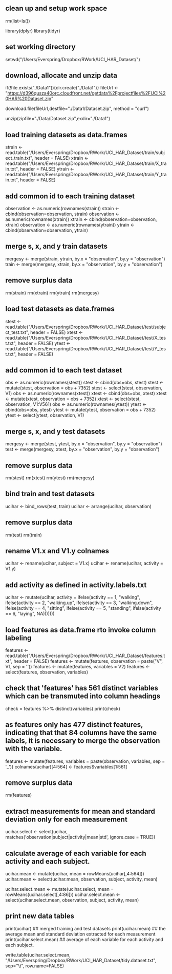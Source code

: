 ## clean up and setup work space

rm(list=ls())

library(dplyr)
library(tidyr)

## set working directory

setwd("/Users/Everspring/Dropbox/RWork/UCI_HAR_Dataset/")

## download, allocate and unzip data

if(!file.exists("./Data1")){dir.create("./Data1")}
fileUrl <- "https://d396qusza40orc.cloudfront.net/getdata%2Fprojectfiles%2FUCI%20HAR%20Dataset.zip"

download.file(fileUrl,destfile="./Data1/Dataset.zip", method = "curl")

unzip(zipfile="./Data/Dataset.zip",exdir="./Data1")

## load training datasets as data.frames

strain <- read.table("/Users/Everspring/Dropbox/RWork/UCI_HAR_Dataset/train/subject_train.txt", header = FALSE)
xtrain <- read.table("/Users/Everspring/Dropbox/RWork/UCI_HAR_Dataset/train/X_train.txt", header = FALSE)
ytrain <- read.table("/Users/Everspring/Dropbox/RWork/UCI_HAR_Dataset/train/Y_train.txt", header = FALSE)

## add common id to each training dataset

observation <- as.numeric(rownames(strain))
strain <- cbind(observation=observation, strain)
observation <- as.numeric(rownames(xtrain))
xtrain <- cbind(observation=observation, xtrain)
observation <- as.numeric(rownames(ytrain))
ytrain <- cbind(observation=observation, ytrain)

## merge s, x, and y train datasets

mergesy <- merge(strain, ytrain, by.x = "observation", by.y = "observation")
train <- merge(mergesy, xtrain, by.x = "observation", by.y = "observation")

## remove surplus data

rm(strain)
rm(xtrain)
rm(ytrain)
rm(mergesy)

## load test datasets as data.frames

stest <- read.table("/Users/Everspring/Dropbox/RWork/UCI_HAR_Dataset/test/subject_test.txt", header = FALSE)
xtest <- read.table("/Users/Everspring/Dropbox/RWork/UCI_HAR_Dataset/test/X_test.txt", header = FALSE)
ytest <- read.table("/Users/Everspring/Dropbox/RWork/UCI_HAR_Dataset/test/Y_test.txt", header = FALSE)

## add common id to each test dataset

obs <- as.numeric(rownames(stest))
stest <- cbind(obs=obs, stest)
stest <- mutate(stest, observation = obs + 7352)
stest <- select(stest, observation, V1)
obs <- as.numeric(rownames(xtest))
xtest <- cbind(obs=obs, xtest)
xtest <- mutate(xtest, observation = obs + 7352)
xtest <- select(xtest, observation, V1:V561)
obs <- as.numeric(rownames(ytest))
ytest <- cbind(obs=obs, ytest)
ytest <- mutate(ytest, observation = obs + 7352)
ytest <- select(ytest, observation, V1)

## merge s, x, and y test datasets

mergesy <- merge(stest, ytest, by.x = "observation", by.y = "observation")
test <- merge(mergesy, xtest, by.x = "observation", by.y = "observation")

## remove surplus data

rm(stest)
rm(xtest)
rm(ytest)
rm(mergesy)

## bind train and test datasets

ucihar <- bind_rows(test, train)
ucihar <- arrange(ucihar, observation)

## remove surplus data

rm(test)
rm(train)

## rename V1.x and V1.y colnames

ucihar <- rename(ucihar, subject = V1.x)
ucihar <- rename(ucihar, activity = V1.y)

## add activity as defined in activity.labels.txt

ucihar <- mutate(ucihar, activity = ifelse(activity == 1, "walking", ifelse(activity == 2, "walking.up", ifelse(activity == 3, "walking.down", ifelse(activity == 4, "sitting", ifelse(activity == 5, "standing", ifelse(activity == 6, "laying", NA)))))))

## load features as data.frame rto invoke column labeling

features <- read.table("/Users/Everspring/Dropbox/RWork/UCI_HAR_Dataset/features.txt", header = FALSE)
features <- mutate(features, observation = paste("V", V1, sep = ''))
features <- mutate(features, variables = V2)
features <- select(features, observation, variables)

## check that 'features' has 561 distinct variables which can be transmuted into column headings

check = features %>% distinct(variables)
print(check)

## as features only has 477 distinct features, indicating that that 84 columns have the same labels, it is necessary to merge the  observation with the variable.

features <- mutate(features, variables = paste(observation, variables, sep = '_'))
colnames(ucihar)[4:564] <- features$variables[1:561]

## remove surplus data

rm(features)

## extract measurements for mean and standard deviation only for each measurement

ucihar.select <- select(ucihar, matches('observation|subject|activity|mean|std', ignore.case = TRUE))

## calculate average of each variable for each activity and each subject.

ucihar.mean <- mutate(ucihar, mean = rowMeans(ucihar[,4:564]))
ucihar.mean <- select(ucihar.mean, observation, subject, activity, mean)

ucihar.select.mean <- mutate(ucihar.select, mean = rowMeans(ucihar.select[,4:86]))
ucihar.select.mean <- select(ucihar.select.mean, observation, subject, activity, mean)

## print new data tables

print(ucihar) ## merged training and test datasets
print(ucihar.mean) ## the average mean and standard deviation extracted for each measurement
print(ucihar.select.mean) ## average of each variable for each activity and each subject.

write.table(ucihar.select.mean, "/Users/Everspring/Dropbox/RWork/UCI_HAR_Dataset/tidy.dataset.txt", sep="\t", row.name=FALSE)






